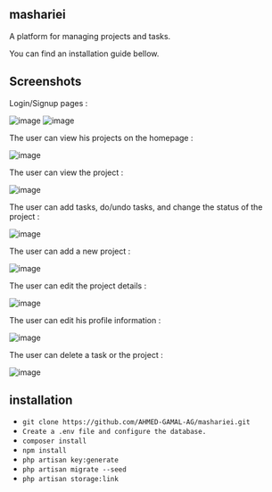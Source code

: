 ## mashariei 
A platform for managing projects and tasks.

You can find an installation guide bellow.

## Screenshots

Login/Signup pages :

![image](https://github.com/AHMED-GAMAL-AG/mashariei/assets/76778937/427efb08-f465-43ba-9195-91277adf1d7a)
![image](https://github.com/AHMED-GAMAL-AG/mashariei/assets/76778937/67cc85dd-6cf9-4497-9e69-e50cccbcd2b2)

The user can view his projects on the homepage :

![image](https://github.com/AHMED-GAMAL-AG/mashariei/assets/76778937/e5c92677-7d4a-4d32-8b59-2e4732a47c4f)

The user can view the project :

![image](https://github.com/AHMED-GAMAL-AG/mashariei/assets/76778937/0eb7801a-b298-4f04-904d-14eeef18e451)

The user can add tasks, do/undo tasks, and change the status of the project :

![image](https://github.com/AHMED-GAMAL-AG/mashariei/assets/76778937/1c4caa26-550c-4646-bf9f-3d29891e0398)

The user can add a new project :

![image](https://github.com/AHMED-GAMAL-AG/mashariei/assets/76778937/e0b63221-e809-40c8-9de5-d9eb39ce06b8)


The user can edit the project details :

![image](https://github.com/AHMED-GAMAL-AG/mashariei/assets/76778937/335b8d76-8e6a-45ff-a4d5-7f1dbd0ab3b4)

The user can edit his profile information :

![image](https://github.com/AHMED-GAMAL-AG/mashariei/assets/76778937/02e281d4-10a0-4fe2-8180-8dfce7f6b920)

The user can delete a task or the project :

![image](https://github.com/AHMED-GAMAL-AG/mashariei/assets/76778937/12bcc140-fcf9-4d74-b4d0-fa7cf7323e5e)


## installation

<ul>
<li><code>git clone https://github.com/AHMED-GAMAL-AG/mashariei.git</code></li>
<li><code>Create a .env file and configure the database.</code></li>
<li><code>composer install</code></li>
<li><code>npm install</code></li>
<li><code>php artisan key:generate</code></li>
<li><code>php artisan migrate --seed</code></li>
<li><code>php artisan storage:link</code></li>
</ul>
